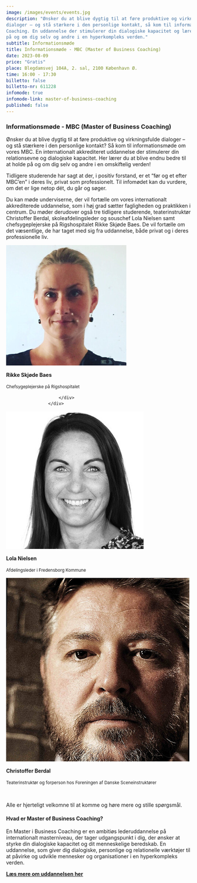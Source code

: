 ```yaml
---
image: /images/events/events.jpg
description: "Ønsker du at blive dygtig til at føre produktive og virkningsfulde
dialoger – og stå stærkere i den personlige kontakt, så kom til informationsmøde om vores lederuddannelse Master of Business
Coaching. En uddannelse der stimulerer din dialogiske kapacitet og lærer dig at blive endnu bedre til at holde
på og om dig selv og andre i en hyperkompleks verden."
subtitle: Informationsmøde
title: Informationsmøde - MBC (Master of Business Coaching)
date: 2023-08-09
price: "Gratis"
place: Blegdamsvej 104A, 2. sal, 2100 København Ø.
time: 16:00 - 17:30
billetto: false
billetto-nr: 611228
infomode: true
infomode-link: master-of-business-coaching
published: false
---
```

### Informationsmøde - MBC (Master of Business Coaching)

Ønsker du at blive dygtig til at føre produktive og virkningsfulde dialoger – og stå stærkere i den personlige kontakt? Så kom til informationsmøde om vores MBC. En internationalt akkrediteret uddannelse der stimulerer din relationsevne og dialogiske kapacitet. Her lærer du at blive endnu bedre til at holde på og om dig selv og andre i en omskiftelig verden!

Tidligere studerende har sagt at der, i positiv forstand, er et “før og et efter MBC’en” i deres liv, privat som professionelt. Til infomødet kan du vurdere, om det er lige netop dét, du går og søger.

Du kan møde underviserne, der vil fortælle om vores internationalt akkrediterede uddannelse, som i høj grad sætter fagligheden og praktikken i centrum. Du møder derudover også tre tidligere studerende, teaterinstruktør Christoffer Berdal, skoleafdelingsleder og souschef Lola Nielsen samt chefsygeplejerske på Rigshospitalet Rikke Skjøde Baes. De vil fortælle om det væsentlige, de har taget med sig fra uddannelse, både privat og i deres professionelle liv.

<div class="row gy-3">
<div class="col-md-4 col-12">
                    <div class="d-flex align-content-center align-items-center">
                        <div class="flex-shrink-0">
                            <img class="small-image-148 small-md rounded-circle"
                                src="/images/events/rikke.jpeg"
                                alt="Rikke Skjøde Baes">
                        </div>
                        <div class="flex-grow-1 ms-3 align-content-center align-items-center">
                        <p class="mt-2 mb-0"><b>Rikke Skjøde Baes</b></p><p><small>Chefsygeplejerske på Rigshospitalet</small></p>
                        
 
                        </div>
                    </div>

</div>
<div class="col-md-4 col-12">
                    <div class="d-flex align-content-center align-items-center">
                        <div class="flex-shrink-0">
                            <img class="small-image-148 small-md rounded-circle"
                                src="/images/events/lola.jpeg"
                                alt="Lola Nielsen">
                        </div>
                        <div class="flex-grow-1 ms-3 align-content-center align-items-center">
                        <p class="mt-2 mb-0"><b>Lola Nielsen</b></p><p><small>Afdelingsleder i Fredensborg Kommune</small></p>
                        </div>
                    </div>

</div>

<div class="col-md-4 col-12">
                    <div class="d-flex align-content-center align-items-center">
                        <div class="flex-shrink-0">
                            <img class="small-image-148 small-md rounded-circle"
                                src="/images/events/berdal.jpeg"
                                alt="Christoffer Berdal">
                        </div>
                        <div class="flex-grow-1 ms-3 align-content-center align-items-center">
 <p class="mt-2 mb-0"><b>Christoffer Berdal</b></p><p><small>Teaterinstruktør og forperson hos Foreningen af Danske Sceneinstruktører</small></p>
                        </div>
                    </div>

</div>


</div>


<br>


Alle er hjerteligt velkomne til at komme og høre mere og stille spørgsmål.

#### Hvad er Master of Business Coaching?

En Master i Business Coaching er en ambitiøs lederuddannelse på internationalt masterniveau, der tager udgangspunkt i dig, der ønsker at styrke din dialogiske kapacitet og dit menneskelige beredskab. En uddannelse, som giver dig dialogiske, personlige og relationelle værktøjer til at påvirke og udvikle mennesker og organisationer i en hyperkompleks verden.

<ins>**[Læs mere om uddannelsen her](https://www.copenhagencoaching.dk/academy/master-of-business-coaching/)**</ins>
